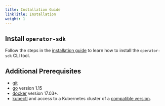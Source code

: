 ```yaml
---
title: Installation Guide
linkTitle: Installation
weight: 1
---
```


## Install `operator-sdk`

Follow the steps in the [installation guide][install-guide] to learn how to install the `operator-sdk` CLI tool.

## Additional Prerequisites

- [git][git_tool]
- [go][go_tool] version 1.15
- [docker][docker_tool] version 17.03+.
- [kubectl][kubectl_tool] and access to a Kubernetes cluster of a [compatible version][k8s-version-compat].


[install-guide]:/docs/installation/
[git_tool]:https://git-scm.com/downloads
[go_tool]:https://golang.org/dl/
[docker_tool]:https://docs.docker.com/install/
[kubectl_tool]:https://kubernetes.io/docs/tasks/tools/install-kubectl/
[k8s-version-compat]:/docs/overview#kubernetes-version-compatibility
